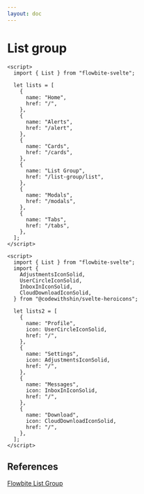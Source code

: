 ```yaml
---
layout: doc
---
```


<script>
  import { List }from '$lib/index';
  import {
    AdjustmentsIconSolid,
    UserCircleIconSolid,
    InboxInIconSolid,
    CloudDownloadIconSolid,
  } from "@codewithshin/svelte-heroicons";
  let lists = [
    {
      name: "Home",
      href: "/",
    },
    {
      name: "Alerts",
      href: "/alert",
    },
    {
      name: "Cards",
      href: "/cards",
    },
    {
      name: "List Group",
      href: "/list-group/list",
    },
    {
      name: "Modals",
      href: "/modals",
    },
    {
      name: "Tabs",
      href: "/tabs",
    },
  ];
  let lists2 = [
    {
      name: "Profile",
      icon: UserCircleIconSolid,
      href: "/",
    },
    {
      name: "Settings",
      icon: AdjustmentsIconSolid,
      href: "/",
    },
    {
      name: "Messages",
      icon: InboxInIconSolid,
      href: "/",
    },
    {
      name: "Download",
      icon: CloudDownloadIconSolid,
      href: "/",
    },
  ];
</script>

<h1 class="text-3xl w-full dark:text-white py-8">List group</h1>

<div
  class="container flex flex-wrap space-x-8 justify-center rounded-xl my-4 mx-auto bg-gradient-to-r bg-white dark:bg-gray-900 border border-gray-200 dark:border-gray-700 p-2 sm:p-6"
>
 <List {lists} />
</div>


```svelte
<script>
  import { List } from "flowbite-svelte";

  let lists = [
    {
      name: "Home",
      href: "/",
    },
    {
      name: "Alerts",
      href: "/alert",
    },
    {
      name: "Cards",
      href: "/cards",
    },
    {
      name: "List Group",
      href: "/list-group/list",
    },
    {
      name: "Modals",
      href: "/modals",
    },
    {
      name: "Tabs",
      href: "/tabs",
    },
  ];
</script>
````

<div
  class="container flex flex-wrap space-x-8 justify-center rounded-xl my-4 mx-auto bg-gradient-to-r bg-white dark:bg-gray-900 border border-gray-200 dark:border-gray-700 p-2 sm:p-6"
>
  <List lists={lists2} />
</div>

```svelte
<script>
  import { List } from "flowbite-svelte";
  import {
    AdjustmentsIconSolid,
    UserCircleIconSolid,
    InboxInIconSolid,
    CloudDownloadIconSolid,
  } from "@codewithshin/svelte-heroicons";

  let lists2 = [
    {
      name: "Profile",
      icon: UserCircleIconSolid,
      href: "/",
    },
    {
      name: "Settings",
      icon: AdjustmentsIconSolid,
      href: "/",
    },
    {
      name: "Messages",
      icon: InboxInIconSolid,
      href: "/",
    },
    {
      name: "Download",
      icon: CloudDownloadIconSolid,
      href: "/",
    },
  ];
</script>
```

<h2 class="text-2xl w-full dark:text-white py-8">References</h2>

<p class="dark:text-white text-base"><a href="https://flowbite.com/docs/components/list-group/" target="_blank" class="text-blue-600 hover:underline dark:text-blue-500">Flowbite List Group</a></p>